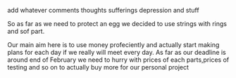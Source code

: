add whatever comments thoughts sufferings depression and stuff


So as far as we need to protect an egg we decided to use strings with rings and sof part.

Our main aim here is to use money profeciently and actually start making plans for each day if we really will meet every day.
As far as our deadline is around end of February we need to hurry with prices of each parts,prices of testing and so on to actually buy more for our personal project
